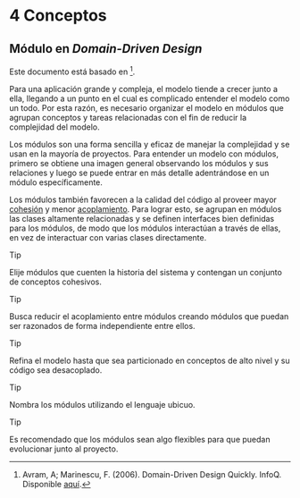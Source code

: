 # 4 Conceptos

## Módulo en *Domain-Driven Design*

Este documento está basado en [^1].

[^1]: Avram, A; Marinescu, F. (2006). Domain-Driven Design Quickly. InfoQ.
    Disponible
    [aquí](https://www.infoq.com/minibooks/domain-driven-design-quickly/).

Para una aplicación grande y compleja, el modelo tiende a crecer junto a ella,
llegando a un punto en el cual es complicado entender el modelo como un todo.
Por esta razón, es necesario organizar el modelo en módulos que agrupan
conceptos y tareas relacionadas con el fin de reducir la complejidad del modelo.

Los módulos son una forma sencilla y eficaz de manejar la complejidad y se usan
en la mayoría de proyectos. Para entender un modelo con módulos, primero se
obtiene una imagen general observando los módulos y sus relaciones y luego se
puede entrar en más detalle adentrándose en un módulo específicamente.

Los módulos también favorecen a la calidad del código al proveer mayor
[cohesión](./4_Cohesion.md) y menor [acoplamiento](./4_Acoplamiento.md). Para
lograr esto, se agrupan en módulos las clases altamente relacionadas y se
definen interfaces bien definidas para los módulos, de modo que los módulos
interactúan a través de ellas, en vez de interactuar con varias clases
directamente.

> [!TIP]
> Elije módulos que cuenten la historia del sistema y contengan un conjunto de
> conceptos cohesivos.

> [!TIP]
> Busca reducir el acoplamiento entre módulos creando módulos que puedan ser
> razonados de forma independiente entre ellos.

> [!TIP]
> Refina el modelo hasta que sea particionado en conceptos de alto nivel y su
> código sea desacoplado.

> [!TIP]
> Nombra los módulos utilizando el lenguaje ubicuo.

> [!TIP]
> Es recomendado que los módulos sean algo flexibles para que puedan evolucionar
> junto al proyecto.
